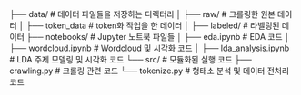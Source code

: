 ├── data/                    # 데이터 파일들을 저장하는 디렉터리
│   ├── raw/                 # 크롤링한 원본 데이터
│   ├── token_data           # token화 작업을 한 데이터
│   ├── labeled/             # 라벨링된 데이터
├── notebooks/               # Jupyter 노트북 파일들
│   ├── eda.ipynb            # EDA 코드
│   ├── wordcloud.ipynb      # Wordcloud 및 시각화 코드
│   ├── lda_analysis.ipynb   # LDA 주제 모델링 및 시각화 코드
└──  src/                     # 모듈화된 실행 코드
    ├── crawling.py          # 크롤링 관련 코드
    └──  tokenize.py          # 형태소 분석 및 데이터 전처리 코드

